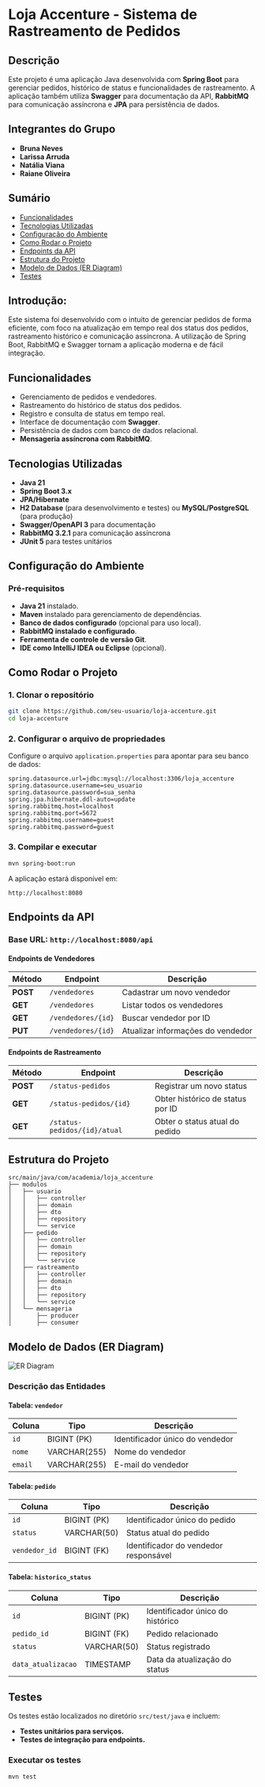 # Loja Accenture - Sistema de Rastreamento de Pedidos

## Descrição
Este projeto é uma aplicação Java desenvolvida com **Spring Boot** para gerenciar pedidos, histórico de status e funcionalidades de rastreamento. A aplicação também utiliza **Swagger** para documentação da API, **RabbitMQ** para comunicação assíncrona e **JPA** para persistência de dados.

## Integrantes do Grupo
- **Bruna Neves**
- **Larissa Arruda**
- **Natália Viana**
- **Raiane Oliveira**

## Sumário
- [Funcionalidades](#funcionalidades)
- [Tecnologias Utilizadas](#tecnologias-utilizadas)
- [Configuração do Ambiente](#configuração-do-ambiente)
- [Como Rodar o Projeto](#como-rodar-o-projeto)
- [Endpoints da API](#endpoints-da-api)
- [Estrutura do Projeto](#estrutura-do-projeto)
- [Modelo de Dados (ER Diagram)](#modelo-de-dados-er-diagram)
- [Testes](#testes)
  
## Introdução:
Este sistema foi desenvolvido com o intuito de gerenciar pedidos de forma eficiente, com foco na atualização em tempo real dos status dos pedidos, rastreamento histórico e comunicação assíncrona. A utilização de Spring Boot, RabbitMQ e Swagger tornam a aplicação moderna e de fácil integração.

## Funcionalidades
- Gerenciamento de pedidos e vendedores.
- Rastreamento do histórico de status dos pedidos.
- Registro e consulta de status em tempo real.
- Interface de documentação com **Swagger**.
- Persistência de dados com banco de dados relacional.
- **Mensageria assíncrona com RabbitMQ**.

## Tecnologias Utilizadas
- **Java 21**
- **Spring Boot 3.x**
- **JPA/Hibernate**
- **H2 Database** (para desenvolvimento e testes) ou **MySQL/PostgreSQL** (para produção)
- **Swagger/OpenAPI 3** para documentação
- **RabbitMQ 3.2.1** para comunicação assíncrona
- **JUnit 5** para testes unitários

## Configuração do Ambiente
### Pré-requisitos
- **Java 21** instalado.
- **Maven** instalado para gerenciamento de dependências.
- **Banco de dados configurado** (opcional para uso local).
- **RabbitMQ instalado e configurado**.
- **Ferramenta de controle de versão Git**.
- **IDE como IntelliJ IDEA ou Eclipse** (opcional).

## Como Rodar o Projeto
### 1. Clonar o repositório
```sh
git clone https://github.com/seu-usuario/loja-accenture.git
cd loja-accenture
```

### 2. Configurar o arquivo de propriedades
Configure o arquivo `application.properties` para apontar para seu banco de dados:
```properties
spring.datasource.url=jdbc:mysql://localhost:3306/loja_accenture
spring.datasource.username=seu_usuario
spring.datasource.password=sua_senha
spring.jpa.hibernate.ddl-auto=update
spring.rabbitmq.host=localhost
spring.rabbitmq.port=5672
spring.rabbitmq.username=guest
spring.rabbitmq.password=guest
```

### 3. Compilar e executar
```sh
mvn spring-boot:run
```
A aplicação estará disponível em:
```
http://localhost:8080
```

## Endpoints da API
### Base URL: `http://localhost:8080/api`
#### Endpoints de Vendedores
| Método | Endpoint | Descrição |
|--------|---------|-----------|
| **POST** | `/vendedores` | Cadastrar um novo vendedor |
| **GET** | `/vendedores` | Listar todos os vendedores |
| **GET** | `/vendedores/{id}` | Buscar vendedor por ID |
| **PUT** | `/vendedores/{id}` | Atualizar informações do vendedor |

#### Endpoints de Rastreamento
| Método | Endpoint | Descrição |
|--------|---------|-----------|
| **POST** | `/status-pedidos` | Registrar um novo status |
| **GET** | `/status-pedidos/{id}` | Obter histórico de status por ID |
| **GET** | `/status-pedidos/{id}/atual` | Obter o status atual do pedido |

## Estrutura do Projeto
```
src/main/java/com/academia/loja_accenture
├── modulos
│   ├── usuario
│   │   ├── controller
│   │   ├── domain
│   │   ├── dto
│   │   ├── repository
│   │   └── service
│   ├── pedido
│   │   ├── controller
│   │   ├── domain
│   │   ├── repository
│   │   └── service
│   ├── rastreamento
│   │   ├── controller
│   │   ├── domain
│   │   ├── dto
│   │   ├── repository
│   │   └── service
│   └── mensageria
│       ├── producer
│       ├── consumer
```

## Modelo de Dados (ER Diagram)
![ER Diagram](https://github.com/nataliatviana/readmetest/blob/main/diagrama%20loja%20atualizado.png?raw=true)

### Descrição das Entidades
#### **Tabela: `vendedor`**
| Coluna | Tipo | Descrição |
|--------|------|-----------|
| `id` | BIGINT (PK) | Identificador único do vendedor |
| `nome` | VARCHAR(255) | Nome do vendedor |
| `email` | VARCHAR(255) | E-mail do vendedor |

#### **Tabela: `pedido`**
| Coluna | Tipo | Descrição |
|--------|------|-----------|
| `id` | BIGINT (PK) | Identificador único do pedido |
| `status` | VARCHAR(50) | Status atual do pedido |
| `vendedor_id` | BIGINT (FK) | Identificador do vendedor responsável |

#### **Tabela: `historico_status`**
| Coluna | Tipo | Descrição |
|--------|------|-----------|
| `id` | BIGINT (PK) | Identificador único do histórico |
| `pedido_id` | BIGINT (FK) | Pedido relacionado |
| `status` | VARCHAR(50) | Status registrado |
| `data_atualizacao` | TIMESTAMP | Data da atualização do status |

## Testes
Os testes estão localizados no diretório `src/test/java` e incluem:
- **Testes unitários para serviços.**
- **Testes de integração para endpoints.**

### Executar os testes
```sh
mvn test
```


